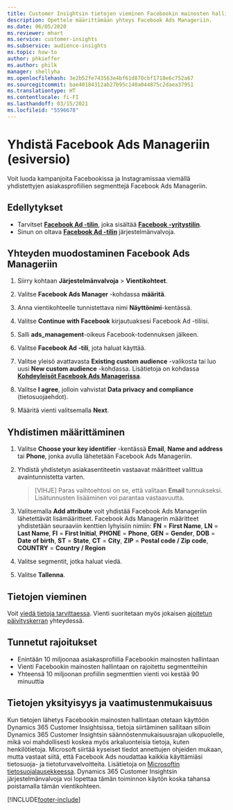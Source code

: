 ```yaml
---
title: Customer Insightsin tietojen vieminen Facebookin mainosten hallintaan
description: Opettele määrittämään yhteys Facebook Ads Manageriin.
ms.date: 06/05/2020
ms.reviewer: mhart
ms.service: customer-insights
ms.subservice: audience-insights
ms.topic: how-to
author: phkieffer
ms.author: philk
manager: shellyha
ms.openlocfilehash: 3e2b52fe743563e4bf61d870cbf1718e6c752a67
ms.sourcegitcommit: bae40184312ab27b95c140a044875c2daea37951
ms.translationtype: HT
ms.contentlocale: fi-FI
ms.lasthandoff: 03/15/2021
ms.locfileid: "5596678"
---
```

# <a name="connector-for-facebook-ads-manager-preview"></a>Yhdistä Facebook Ads Manageriin (esiversio)

Voit luoda kampanjoita Facebookissa ja Instagramissaa viemällä yhdistettyjen asiakasprofiilien segmenttejä Facebook Ads Manageriin.

## <a name="prerequisites"></a>Edellytykset

- Tarvitset [**Facebook Ad -tilin**](https://www.facebook.com/business/learn/lessons/step-by-step-ads-manager-account), joka sisältää [**Facebook -yritystilin**](https://business.facebook.com/).
- Sinun on oltava [**Facebook Ad -tilin**](https://www.facebook.com/business/learn/lessons/step-by-step-ads-manager-account) järjestelmänvalvoja.

## <a name="connect-to-facebook-ads-manager"></a>Yhteyden muodostaminen Facebook Ads Manageriin

1. Siirry kohtaan **Järjestelmänvalvoja** > **Vientikohteet**.

1. Valitse **Facebook Ads Manager** -kohdassa **määritä**.

1. Anna vientikohteelle tunnistettava nimi **Näyttönimi**-kentässä.

1. Valitse **Continue with Facebook** kirjautuaksesi Facebook Ad -tiliisi.

1. Salli **ads_management**-oikeus Facebook-todennuksen jälkeen.

1. Valitse **Facebook Ad -tili**, jota haluat käyttää.

1. Valitse yleisö avattavasta **Existing custom audience** -valikosta tai luo uusi **New custom audience** -kohdassa. Lisätietoja on kohdassa [**Kohdeyleisöt Facebook Ads Managerissa**](https://www.facebook.com/business/help/744354708981227?id=2469097953376494).

1. Valitse **I agree**, jolloin vahvistat **Data privacy and compliance** (tietosuojaehdot).

1. Määritä vienti valitsemalla **Next**.

## <a name="configure-the-connector"></a>Yhdistimen määrittäminen

1. Valitse **Choose your key identifier** -kentässä **Email**, **Name and address** tai **Phone**, jonka avulla lähetetään Facebook Ads Manageriin.

1. Yhdistä yhdistetyn asiakasentiteetin vastaavat määritteet valittua avaintunnistetta varten.
   > [VIHJE] Paras vaihtoehtosi on se, että valitaan **Email** tunnukseksi. Lisätunnusten lisääminen voi parantaa vastaavuutta.

1. Valitsemalla **Add attribute** voit yhdistää Facebook Ads Manageriin lähetettävät lisämääritteet. Facebook Ads Managerin määritteet yhdistetään seuraaviin kenttien lyhyisiin nimiin: **FN** = **First Name**, **LN** = **Last Name**, **FI** = **First Initial**, **PHONE** = **Phone**, **GEN** = **Gender**, **DOB** = **Date of birth**, **ST** = **State**, **CT** = **City**, **ZIP** = **Postal code / Zip code**, **COUNTRY** = **Country / Region**

1. Valitse segmentit, jotka haluat viedä.

1. Valitse **Tallenna**.

## <a name="export-the-data"></a>Tietojen vieminen

Voit [viedä tietoja tarvittaessa](export-destinations.md). Vienti suoritetaan myös jokaisen [ajoitetun päivityskerran](system.md#schedule-tab) yhteydessä.

## <a name="known-limitations"></a>Tunnetut rajoitukset

- Enintään 10 miljoonaa asiakasprofiilia Facebookin mainosten hallintaan 
- Vienti Facebookin mainosten hallintaan on rajoitettu segmentteihin
- Yhteensä 10 miljoonan profiilin segmenttien vienti voi kestää 90 minuuttia

## <a name="data-privacy-and-compliance"></a>Tietojen yksityisyys ja vaatimustenmukaisuus

Kun tietojen lähetys Facebookin mainosten hallintaan otetaan käyttöön Dynamics 365 Customer Insightsissa, tietoja siirtäminen sallitaan silloin Dynamics 365 Customer Insightsin säännöstenmukaisuusrajan ulkopuolelle, mikä voi mahdollisesti koskea myös arkaluonteisia tietoja, kuten henkilötietoja. Microsoft siirtää kyseiset tiedot annettujen ohjeiden mukaan, mutta vastaat siitä, että Facebook Ads noudattaa kaikkia käyttämiäsi tietosuoja- ja tietoturvavelvoitteita. Lisätietoja on [Microsoftin tietosuojalausekkeessa](https://go.microsoft.com/fwlink/?linkid=396732).
Dynamics 365 Customer Insightsin järjestelmänvalvoja voi lopettaa tämän toiminnon käytön koska tahansa poistamalla tämän vientikohteen.


[!INCLUDE[footer-include](../includes/footer-banner.md)]